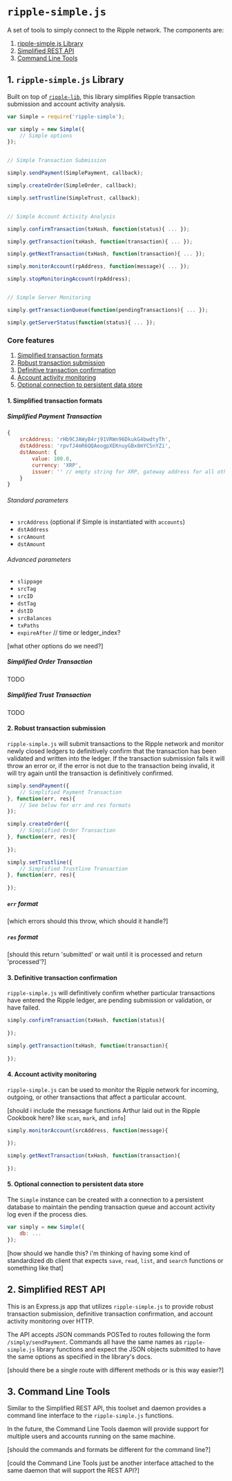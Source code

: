 # `ripple-simple.js`

A set of tools to simply connect to the Ripple network. The components are:

1. [ripple-simple.js Library](README.md#1-ripple-simplejs-library)
2. [Simplified REST API](README.md#2-simplified-rest-api)
3. [Command Line Tools](README.md#3-command-line-tools)





## 1. `ripple-simple.js` Library

Built on top of [`ripple-lib`](https://github.com/ripple/ripple-lib/), this library simplifies Ripple transaction submission and account activity analysis.

```js
var Simple = require('ripple-simple');

var simply = new Simple({
	// Simple options
});


// Simple Transaction Submission

simply.sendPayment(SimplePayment, callback);

simply.createOrder(SimpleOrder, callback);

simply.setTrustline(SimpleTrust, callback);


// Simple Account Activity Analysis

simply.confirmTransaction(txHash, function(status){ ... });

simply.getTransaction(txHash, function(transaction){ ... });

simply.getNextTransaction(txHash, function(transaction){ ... });

simply.monitorAccount(rpAddress, function(message){ ... });

simply.stopMonitoringAccount(rpAddress);


// Simple Server Monitoring

simply.getTransactionQueue(function(pendingTransactions){ ... });

simply.getServerStatus(function(status){ ... });

```


### Core features

1. [Simplified transaction formats](README.md#1-simplified-transaction-formats)
2. [Robust transaction submission](README.md#2-robust-transaction-submission)
3. [Definitive transaction confirmation](README.md#3-definitive-transaction-confirmation)
4. [Account activity monitoring](README.md#4-account-activity-monitoring)
5. [Optional connection to persistent data store](README.md#5-optional-connection-to-persistent-data-store)



#### 1. Simplified transaction formats

##### Simplified Payment Transaction

```js
{
	srcAddress: 'rHb9CJAWyB4rj91VRWn96DkukG4bwdtyTh',
	dstAddress: 'rpvfJ4mR6QQAeogpXEKnuyGBx8mYCSnYZi',
	dstAmount: {
		value: 100.0,
		currency: 'XRP',
		issuer: '' // empty string for XRP, gateway address for all other currencies
	}
}
```

###### Standard parameters

* `srcAddress` (optional if Simple is instantiated with `accounts`)
* `dstAddress`
* `srcAmount`
* `dstAmount`

###### Advanced parameters

* `slippage`
* `srcTag`
* `srcID`
* `dstTag`
* `dstID`
* `srcBalances`
* `txPaths`
* `expireAfter` // time or ledger_index?

[what other options do we need?]


##### Simplified Order Transaction

TODO

##### Simplified Trust Transaction

TODO




#### 2. Robust transaction submission

`ripple-simple.js` will submit transactions to the Ripple network and monitor newly closed ledgers to definitively confirm that the transaction has been validated and written into the ledger. If the transaction submission fails it will throw an error or, if the error is not due to the transaction being invalid, it will try again until the transaction is definitively confirmed.

```js
simply.sendPayment({
	// Simplified Payment Transaction
}, function(err, res){
	// See below for err and res formats
});
```

```js
simply.createOrder({
	// Simplified Order Transaction
}, function(err, res){
	
});
```

```js
simply.setTrustline({
	// Simplified Trustline Transaction
}, function(err, res){
	
});
```


##### `err` format

[which errors should this throw, which should it handle?]

##### `res` format

[should this return 'submitted' or wait until it is processed and return 'processed'?]



#### 3. Definitive transaction confirmation

`ripple-simple.js` will definitively confirm whether particular transactions have entered the Ripple ledger, are pending submission or validation, or have failed.

```js
simply.confirmTransaction(txHash, function(status){
	
});
```

```js
simply.getTransaction(txHash, function(transaction){
	
});
```


#### 4. Account activity monitoring

`ripple-simple.js` can be used to monitor the Ripple network for incoming, outgoing, or other transactions that affect a particular account.

[should i include the message functions Arthur laid out in the Ripple Cookbook here? like `scan`, `mark`, and `info`]

```js
simply.monitorAccount(srcAddress, function(message){
	
});
```

```js
simply.getNextTransaction(txHash, function(transaction){
	
});
```


#### 5. Optional connection to persistent data store

The `Simple` instance can be created with a connection to a persistent database to maintain the pending transaction queue and account activity log even if the process dies.


```js
var simply = new Simple({
	db: ...
});
```

[how should we handle this? i'm thinking of having some kind of standardized db client that expects `save`, `read`, `list`, and `search` functions or something like that]




## 2. Simplified REST API

This is an Express.js app that utilizes `ripple-simple.js` to provide robust transaction submission, definitive transaction confirmation, and account activity monitoring over HTTP.

The API accepts JSON commands POSTed to routes following the form `/simply/sendPayment`. Commands all have the same names as `ripple-simple.js` library functions and expect the JSON objects submitted to have the same options as specified in the library's docs.

[should there be a single route with different methods or is this way easier?] 





## 3. Command Line Tools

Similar to the Simplified REST API, this toolset and daemon provides a command line interface to the `ripple-simple.js` functions.

In the future, the Command Line Tools daemon will provide support for multiple users and accounts running on the same machine.

[should the commands and formats be different for the command line?]

[could the Command Line Tools just be another interface attached to the same daemon that will support the REST API?]


